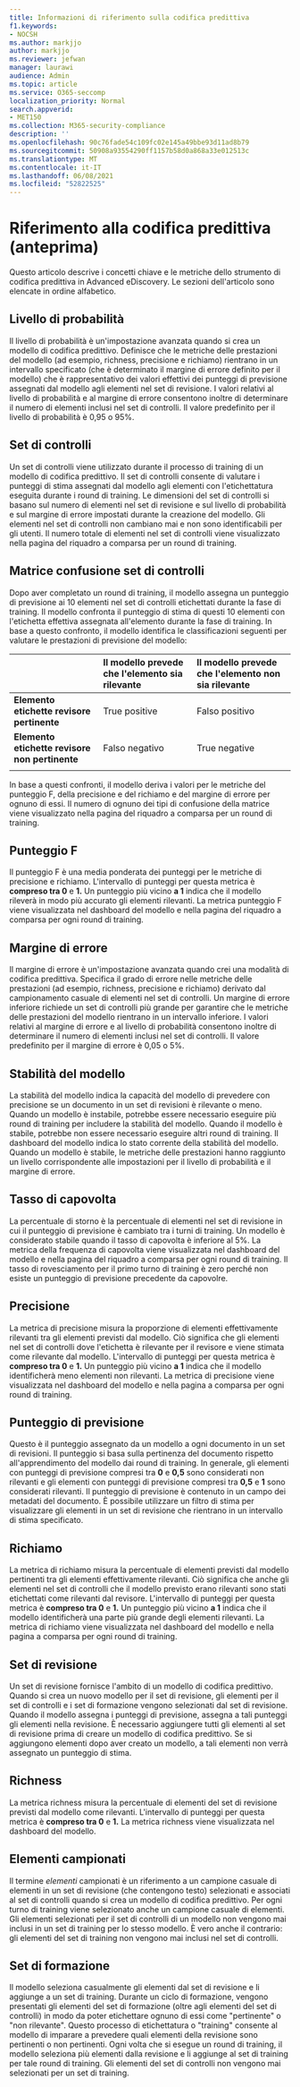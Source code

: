 ```yaml
---
title: Informazioni di riferimento sulla codifica predittiva
f1.keywords:
- NOCSH
ms.author: markjjo
author: markjjo
ms.reviewer: jefwan
manager: laurawi
audience: Admin
ms.topic: article
ms.service: O365-seccomp
localization_priority: Normal
search.appverid:
- MET150
ms.collection: M365-security-compliance
description: ''
ms.openlocfilehash: 90c76fade54c109fc02e145a49bbe93d11ad8b79
ms.sourcegitcommit: 50908a93554290ff1157b58d0a868a33e012513c
ms.translationtype: MT
ms.contentlocale: it-IT
ms.lasthandoff: 06/08/2021
ms.locfileid: "52822525"
---
```

# <a name="predictive-coding-reference-preview"></a>Riferimento alla codifica predittiva (anteprima)

Questo articolo descrive i concetti chiave e le metriche dello strumento di codifica predittiva in Advanced eDiscovery. Le sezioni dell'articolo sono elencate in ordine alfabetico.

## <a name="confidence-level"></a>Livello di probabilità

Il livello di probabilità è un'impostazione avanzata quando si crea un modello di codifica predittivo. Definisce che le metriche delle prestazioni del modello (ad esempio, richness, precisione e richiamo) rientrano in un intervallo specificato (che è determinato il margine di errore definito per il modello) che è rappresentativo dei valori effettivi dei punteggi di previsione assegnati dal modello agli elementi nel set di revisione. I valori relativi al livello di probabilità e al margine di errore consentono inoltre di determinare il numero di elementi inclusi nel set di controlli. Il valore predefinito per il livello di probabilità è 0,95 o 95%.

## <a name="control-set"></a>Set di controlli

Un set di controlli viene utilizzato durante il processo di training di un modello di codifica predittivo. Il set di controlli consente di valutare i punteggi di stima assegnati dal modello agli elementi con l'etichettatura eseguita durante i round di training. Le dimensioni del set di controlli si basano sul numero di elementi nel set di revisione e sul livello di probabilità e sul margine di errore impostati durante la creazione del modello. Gli elementi nel set di controlli non cambiano mai e non sono identificabili per gli utenti. Il numero totale di elementi nel set di controlli viene visualizzato nella pagina del riquadro a comparsa per un round di training.

## <a name="control-set-confusion-matrix"></a>Matrice confusione set di controlli

Dopo aver completato un round di training, il modello assegna un punteggio di previsione ai 10 elementi nel set di controlli etichettati durante la fase di training. Il modello confronta il punteggio di stima di questi 10 elementi con l'etichetta effettiva assegnata all'elemento durante la fase di training. In base a questo confronto, il modello identifica le classificazioni seguenti per valutare le prestazioni di previsione del modello:
  
  |          |Il modello prevede che l'elemento sia rilevante |Il modello prevede che l'elemento non sia rilevante |
  |:---------|:---------|:---------|
  |**Elemento etichette revisore pertinente**| True positive| Falso positivo |
  |**Elemento etichette revisore non pertinente**| Falso negativo |True negative |
  ||||

  In base a questi confronti, il modello deriva i valori per le metriche del punteggio F, della precisione e del richiamo e del margine di errore per ognuno di essi. Il numero di ognuno dei tipi di confusione della matrice viene visualizzato nella pagina del riquadro a comparsa per un round di training.

## <a name="f-score"></a>Punteggio F

Il punteggio F è una media ponderata dei punteggi per le metriche di precisione e richiamo.  L'intervallo di punteggi per questa metrica è **compreso tra 0** e **1.** Un punteggio più vicino **a 1** indica che il modello rileverà in modo più accurato gli elementi rilevanti. La metrica punteggio F viene visualizzata nel dashboard del modello e nella pagina del riquadro a comparsa per ogni round di training.

## <a name="margin-of-error"></a>Margine di errore

Il margine di errore è un'impostazione avanzata quando crei una modalità di codifica predittiva. Specifica il grado di errore nelle metriche delle prestazioni (ad esempio, richness, precisione e richiamo) derivato dal campionamento casuale di elementi nel set di controlli. Un margine di errore inferiore richiede un set di controlli più grande per garantire che le metriche delle prestazioni del modello rientrano in un intervallo inferiore. I valori relativi al margine di errore e al livello di probabilità consentono inoltre di determinare il numero di elementi inclusi nel set di controlli. Il valore predefinito per il margine di errore è 0,05 o 5%.

## <a name="model-stability"></a>Stabilità del modello

La stabilità del modello indica la capacità del modello di prevedere con precisione se un documento in un set di revisioni è rilevante o meno. Quando un modello è instabile, potrebbe essere necessario eseguire più round di training per includere la stabilità del modello. Quando il modello è stabile, potrebbe non essere necessario eseguire altri round di training. Il dashboard del modello indica lo stato corrente della stabilità del modello. Quando un modello è stabile, le metriche delle prestazioni hanno raggiunto un livello corrispondente alle impostazioni per il livello di probabilità e il margine di errore.

## <a name="overturn-rate"></a>Tasso di capovolta

La percentuale di storno è la percentuale di elementi nel set di revisione in cui il punteggio di previsione è cambiato tra i turni di training. Un modello è considerato stabile quando il tasso di capovolta è inferiore al 5%. La metrica della frequenza di capovolta viene visualizzata nel dashboard del modello e nella pagina del riquadro a comparsa per ogni round di training. Il tasso di rovesciamento per il primo turno di training è zero perché non esiste un punteggio di previsione precedente da capovolre.

## <a name="precision"></a>Precisione

La metrica di precisione misura la proporzione di elementi effettivamente rilevanti tra gli elementi previsti dal modello. Ciò significa che gli elementi nel set di controlli dove l'etichetta è rilevante per il revisore e viene stimata come rilevante dal modello. L'intervallo di punteggi per questa metrica è **compreso tra 0** e **1.** Un punteggio più vicino **a 1** indica che il modello identificherà meno elementi non rilevanti. La metrica di precisione viene visualizzata nel dashboard del modello e nella pagina a comparsa per ogni round di training.

## <a name="prediction-score"></a>Punteggio di previsione

Questo è il punteggio assegnato da un modello a ogni documento in un set di revisioni. Il punteggio si basa sulla pertinenza del documento rispetto all'apprendimento del modello dai round di training. In generale, gli elementi con punteggi di previsione compresi tra **0** e **0,5** sono considerati non rilevanti e gli elementi con punteggi di previsione compresi tra **0,5** e **1** sono considerati rilevanti. Il punteggio di previsione è contenuto in un campo dei metadati del documento. È possibile utilizzare un filtro di stima per visualizzare gli elementi in un set di revisione che rientrano in un intervallo di stima specificato.

## <a name="recall"></a>Richiamo

La metrica di richiamo misura la percentuale di elementi previsti dal modello pertinenti tra gli elementi effettivamente rilevanti. Ciò significa che anche gli elementi nel set di controlli che il modello previsto erano rilevanti sono stati etichettati come rilevanti dal revisore. L'intervallo di punteggi per questa metrica è **compreso tra 0** e **1.** Un punteggio più vicino **a 1** indica che il modello identificherà una parte più grande degli elementi rilevanti. La metrica di richiamo viene visualizzata nel dashboard del modello e nella pagina a comparsa per ogni round di training.

## <a name="review-set"></a>Set di revisione

Un set di revisione fornisce l'ambito di un modello di codifica predittivo. Quando si crea un nuovo modello per il set di revisione, gli elementi per il set di controlli e i set di formazione vengono selezionati dal set di revisione. Quando il modello assegna i punteggi di previsione, assegna a tali punteggi gli elementi nella revisione. È necessario aggiungere tutti gli elementi al set di revisione prima di creare un modello di codifica predittivo. Se si aggiungono elementi dopo aver creato un modello, a tali elementi non verrà assegnato un punteggio di stima.

## <a name="richness"></a>Richness

La metrica richness misura la percentuale di elementi del set di revisione previsti dal modello come rilevanti. L'intervallo di punteggi per questa metrica è **compreso tra 0** e **1.** La metrica richness viene visualizzata nel dashboard del modello.

## <a name="sampled-items"></a>Elementi campionati

Il termine *elementi* campionati è un riferimento a un campione casuale di elementi in un set di revisione (che contengono testo) selezionati e associati al set di controlli quando si crea un modello di codifica predittivo. Per ogni turno di training viene selezionato anche un campione casuale di elementi. Gli elementi selezionati per il set di controlli di un modello non vengono mai inclusi in un set di training per lo stesso modello. È vero anche il contrario: gli elementi del set di training non vengono mai inclusi nel set di controlli.

## <a name="training-set"></a>Set di formazione

Il modello seleziona casualmente gli elementi dal set di revisione e li aggiunge a un set di training. Durante un ciclo di formazione, vengono presentati gli elementi del set di formazione (oltre agli elementi del set di controlli) in modo da poter etichettare ognuno di essi come "pertinente" o "non rilevante". Questo processo di etichettatura o "training" consente al modello di imparare a prevedere quali elementi della revisione sono pertinenti o non pertinenti. Ogni volta che si esegue un round di training, il modello seleziona più elementi dalla revisione e li aggiunge al set di training per tale round di training. Gli elementi del set di controlli non vengono mai selezionati per un set di training.
